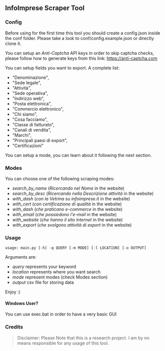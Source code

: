 ## InfoImprese Scraper Tool 

### Config

Before using for the first time this tool you should create a config.json inside the conf folder.
Please take a look to conf/config.example.json or directly clone it.

You can setup an *Anti-Captcha* API keys in order to skip captcha checks,
please follow how to generate keys from this link:
https://anti-captcha.com

You can setup fields you want to export. 
A complete list:

- "Denominazione",
- "Sede legale",
- "Attività",
- "Sede operativa",
- "Indirizzo web",
- "Posta elettronica",
- "Commercio elettronico",
- "Chi siamo",
- "Cosa facciamo",
- "Classe di fatturato",
- "Canali di vendita",
- "Marchi",
- "Principali paesi di export",
- "Certificazioni"

You can setup a mode, you can learn about it following the next section.

### Modes
You can choose one of the following scraping modes:

- _search_by_name_ (_Ricercando nel Nome_ in the website)
- _search_by_desc_ (_Ricercando nella Descrizione attività_ in the website)
- _with_dash_ (_con la Vetrina su infoimprese.it_ in the website)
- _with_cert_ (_con certificazione di qualità_ in the website)
- _with_dash_ (_che praticano e-commerce_ in the website)
- _with_email_ (_che possiedono l'e-mail_ in the website)
- _with_website_ (_che hanno il sito internet_ in the website)
- _with_export_ (_che svolgono attività di export_ in the website)

### Usage

```
usage: main.py [-h] -q QUERY [-m MODE] [-l LOCATION] [-o OUTPUT]
```

Arguments are:
- *query* represents your keyword
- *location* represents where you want search
- *mode* represent modes (check Modes section)
- *output* csv file for storing data

Enjoy :)

#### Windows User?

You can use exec.bat in order to have a very basic GUI

### Credits

> Disclaimer: Please Note that this is a research project. I am by no means responsible for any usage of this tool.
